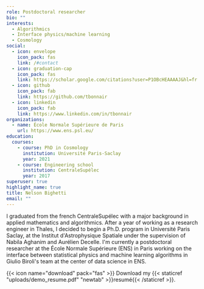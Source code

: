 ```yaml
---
role: Postdoctoral researcher
bio: ""
interests:
  - Algorithmics
  - Interface physics/machine learning
  - Cosmology
social:
  - icon: envelope
    icon_pack: fas
    link: /#contact
  - icon: graduation-cap
    icon_pack: fas
    link: https://scholar.google.com/citations?user=P1OBcHEAAAAJ&hl=fr
  - icon: github
    icon_pack: fab
    link: https://github.com/tbonnair
  - icon: linkedin
    icon_pack: fab
    link: https://www.linkedin.com/in/tbonnair
organizations:
  - name: École Normale Supérieure de Paris
    url: https://www.ens.psl.eu/
education:
  courses:
    - course: PhD in Cosmology
      institution: Université Paris-Saclay
      year: 2021
    - course: Engineering school
      institution: CentraleSupélec
      year: 2017
superuser: true
highlight_name: true
title: Nelson Bighetti
email: ""
---
```

I graduated from the french CentraleSupélec with a major background in applied mathematics and algorithmics. After a year of working as a research engineer in Thales, I decided to begin a Ph.D. program in Université Paris Saclay, at the Institut d'Astrophysique Spatiale under the supervision of Nabila Aghanim and Aurélien Decelle.
I'm currently a postdoctoral researcher at the École Normale Supérieure (ENS) in Paris working on the interface between statistical physics and machine learning algorithms in Giulio Biroli's team at the center of data science in ENS.

{{< icon name="download" pack="fas" >}} Download my {{< staticref "uploads/demo_resume.pdf" "newtab" >}}resumé{{< /staticref >}}.
